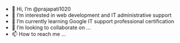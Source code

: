 - 👋 Hi, I’m @prajapati1020
- 👀 I’m interested in web development and IT  administrative support
- 🌱 I’m currently learning Google IT support professional certification
- 💞️ I’m looking to collaborate on ...
- 📫 How to reach me ...

<!---
prajapati1020/prajapati1020 is a ✨ special ✨ repository because its `README.md` (this file) appears on your GitHub profile.
You can click the Preview link to take a look at your changes.
--->
